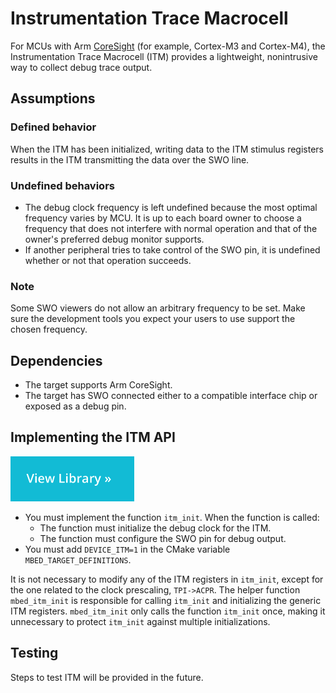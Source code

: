 <h1 id="itm-port">Instrumentation Trace Macrocell</h1>

For MCUs with Arm [CoreSight](http://infocenter.arm.com/help/index.jsp?topic=/com.arm.doc.ddi0314h/) (for example, Cortex-M3 and Cortex-M4), the Instrumentation Trace Macrocell (ITM) provides a lightweight, nonintrusive way to collect debug trace output.

## Assumptions

### Defined behavior

When the ITM has been initialized, writing data to the ITM stimulus registers results in the ITM transmitting the data over the SWO line.

### Undefined behaviors

- The debug clock frequency is left undefined because the most optimal frequency varies by MCU. It is up to each board owner to choose a frequency that does not interfere with normal operation and that of the owner's preferred debug monitor supports.
- If another peripheral tries to take control of the SWO pin, it is undefined whether or not that operation succeeds.

### Note

Some SWO viewers do not allow an arbitrary frequency to be set. Make sure the development tools you expect your users to use support the chosen frequency.

## Dependencies

- The target supports Arm CoreSight.
- The target has SWO connected either to a compatible interface chip or exposed as a debug pin.

## Implementing the ITM API

[![View code](../../images/view_library_button.png)](https://armmbed.github.io/MCU-Driver-HAL/doxygen/html/group__itm__hal.html)

- You must implement the function `itm_init`. When the function is called:
  - The function must initialize the debug clock for the ITM.
  - The function must configure the SWO pin for debug output.
- You must add `DEVICE_ITM=1` in the CMake variable `MBED_TARGET_DEFINITIONS`.

It is not necessary to modify any of the ITM registers in `itm_init`, except for the one related to the clock prescaling, `TPI->ACPR`. The helper function `mbed_itm_init` is responsible for calling `itm_init` and initializing the generic ITM registers. `mbed_itm_init` only calls the function `itm_init` once, making it unnecessary to protect `itm_init` against multiple initializations.

## Testing

Steps to test ITM will be provided in the future.
